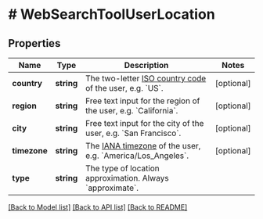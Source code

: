 # # WebSearchToolUserLocation

## Properties

Name | Type | Description | Notes
------------ | ------------- | ------------- | -------------
**country** | **string** | The two-letter  [ISO country code](https://en.wikipedia.org/wiki/ISO_3166-1) of the user, e.g. &#x60;US&#x60;. | [optional]
**region** | **string** | Free text input for the region of the user, e.g. &#x60;California&#x60;. | [optional]
**city** | **string** | Free text input for the city of the user, e.g. &#x60;San Francisco&#x60;. | [optional]
**timezone** | **string** | The [IANA timezone](https://timeapi.io/documentation/iana-timezones)  of the user, e.g. &#x60;America/Los_Angeles&#x60;. | [optional]
**type** | **string** | The type of location approximation. Always &#x60;approximate&#x60;. |

[[Back to Model list]](../../README.md#models) [[Back to API list]](../../README.md#endpoints) [[Back to README]](../../README.md)
